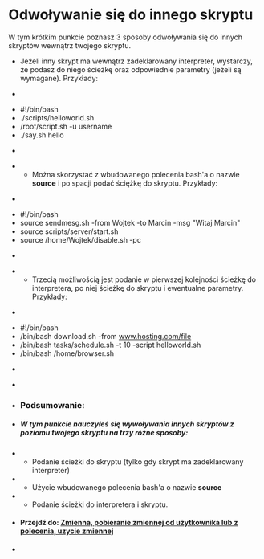 # Odwoływanie się do innego skryptu
W tym krótkim punkcie poznasz 3 sposoby odwoływania się do innych skryptów wewnątrz twojego skryptu.

- Jeżeli inny skrypt ma wewnątrz zadeklarowany interpreter, wystarczy, że podasz do niego ścieżkę oraz odpowiednie parametry (jeżeli są wymagane). Przykłady:
- ```sh
- #!/bin/bash
- ./scripts/helloworld.sh
- /root/script.sh -u username
- ./say.sh hello
- ```
- - Można skorzystać z wbudowanego polecenia bash'a o nazwie **source** i po spacji podać ściężkę do skryptu. Przykłady:
- ```sh
- #!/bin/bash
- source sendmesg.sh -from Wojtek -to Marcin -msg "Witaj Marcin"
- source scripts/server/start.sh
- source /home/Wojtek/disable.sh -pc
- ```
- - Trzecią możliwością jest podanie w pierwszej kolejności ścieżkę do interpretera, po niej ścieżkę do skryptu i ewentualne parametry. Przykłady:
- ```sh
- #!/bin/bash
- /bin/bash download.sh -from www.hosting.com/file
- /bin/bash tasks/schedule.sh -t 10 -script helloworld.sh
- /bin/bash /home/browser.sh
- ```
-
- ### Podsumowanie:
- ##### W tym punkcie nauczyłeś się wywoływania innych skryptów z poziomu twojego skryptu na trzy różne sposoby:
- * Podanie ścieżki do skryptu (tylko gdy skrypt ma zadeklarowany interpreter)
- * Użycie wbudowanego polecenia bash'a o nazwie **source**
- * Podanie ścieżki do interpretera i skryptu.
- #### Przejdź do: [Zmienna, pobieranie zmiennej od użytkownika lub z polecenia, uzycie zmiennej]()
-
